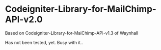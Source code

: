 Codeigniter-Library-for-MailChimp-API-v2.0
==========================================


Based on Codeigniter-Library-for-MaiChimp-API-v1.3 of Waynhall

Has not been tested, yet. Busy with it.. 
